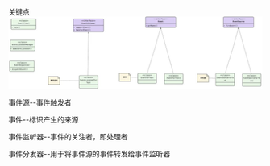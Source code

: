 关键点
![](img/ce8e48162671bf3816d676eb18a78502.jpg)

事件源--事件触发者

事件--标识产生的来源

事件监听器--事件的关注者，即处理者

事件分发器--用于将事件源的事件转发给事件监听器

